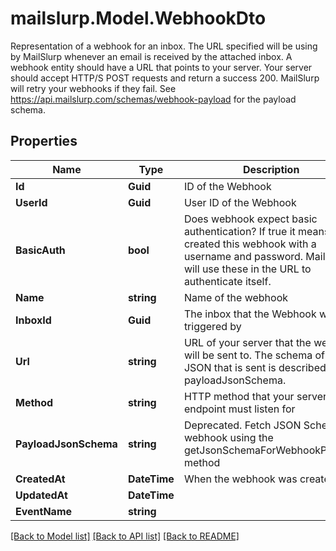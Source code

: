 # mailslurp.Model.WebhookDto
Representation of a webhook for an inbox. The URL specified will be using by MailSlurp whenever an email is received by the attached inbox. A webhook entity should have a URL that points to your server. Your server should accept HTTP/S POST requests and return a success 200. MailSlurp will retry your webhooks if they fail. See https://api.mailslurp.com/schemas/webhook-payload for the payload schema.
## Properties

Name | Type | Description | Notes
------------ | ------------- | ------------- | -------------
**Id** | **Guid** | ID of the Webhook | [optional] 
**UserId** | **Guid** | User ID of the Webhook | [optional] 
**BasicAuth** | **bool** | Does webhook expect basic authentication? If true it means you created this webhook with a username and password. MailSlurp will use these in the URL to authenticate itself. | [optional] 
**Name** | **string** | Name of the webhook | [optional] 
**InboxId** | **Guid** | The inbox that the Webhook will be triggered by | [optional] 
**Url** | **string** | URL of your server that the webhook will be sent to. The schema of the JSON that is sent is described by the payloadJsonSchema. | [optional] 
**Method** | **string** | HTTP method that your server endpoint must listen for | [optional] 
**PayloadJsonSchema** | **string** | Deprecated. Fetch JSON Schema for webhook using the getJsonSchemaForWebhookPayload method | [optional] 
**CreatedAt** | **DateTime** | When the webhook was created | [optional] 
**UpdatedAt** | **DateTime** |  | [optional] 
**EventName** | **string** |  | [optional] 

[[Back to Model list]](../README#documentation-for-models) [[Back to API list]](../README#documentation-for-api-endpoints) [[Back to README]](../README)

